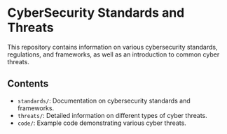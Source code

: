 # CyberSecurity Standards and Threats

This repository contains information on various cybersecurity standards, regulations, and frameworks, as well as an introduction to common cyber threats.

## Contents
- `standards/`: Documentation on cybersecurity standards and frameworks.
- `threats/`: Detailed information on different types of cyber threats.
- `code/`: Example code demonstrating various cyber threats.
